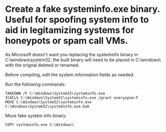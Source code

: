 # Create a fake systeminfo.exe binary. Useful for spoofing system info to aid in legitamizing systems for honeypots or spam call VMs.

As Microsoft doesn't want you replacing the systeminfo binary in C:\windows\system32\, the built binary will need to be placed in C:\windows\ with the orignal deleted or renamed. 

Before compiling, edit the system information fields as needed.

Run the following commands:
```
TAKEOWN /F C:\Windows\System32\systeminfo.exe
ICACLS C:\Windows\System32\systeminfo.exe /grant everyopne:F
MOVE C:\Windows\System32\systeminfo.exe C:\Windows\System32\systeminfo.exe.bak
```

Move fake system info binary:
```
COPY systeminfo.exe C:\Windows\
```
